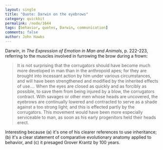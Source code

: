 ```yaml
---
layout: single 
title: "Quote: Darwin on the eyebrows" 
category: quickbit
permalink: /node/1644
tags: [behavior, quotes, Darwin, communication] 
comments: false 
author: John Hawks 
---
```


Darwin, in <i>The Expression of Emotion in Man and Animals</i>, p. 222-223, referring to the muscles involved in furrowing the brow during a frown:

<blockquote>It is not surprising that the corrugators should have become much more developed in man than in the anthropoid apes; for they are brought into incessant action by him under various circumstances, and will have been strengthened and modified by the inherited effects of use.... When the eyes are closed as quickly and as forcibly as possible, to save them from being injured by a blow, the corrugators contract. With savages or other men whose heads are uncovered, the eyebrows are continually lowered and contracted to serve as a shade against a too strong light; and this is effected partly by the corrugators. This movement would have been more especially serviceable to man, as soon as his early progenitors held their heads erect.</blockquote>

Interesting because (a) it's one of his clearer references to use inheritance; (b) it's a clear statement of comparative evolutionary anatomy applied to behavior, and (c) it presaged Grover Krantz by 100 years. 

